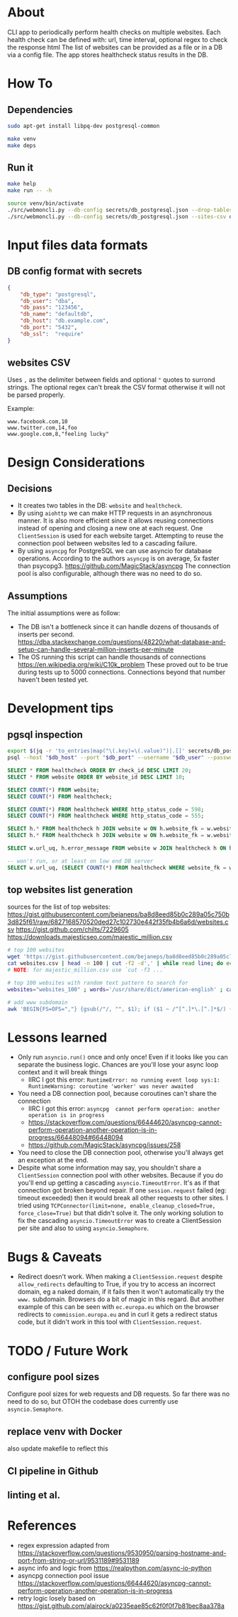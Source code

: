 # About
CLI app to periodically perform health checks on multiple websites.
Each health check can be defined with: url, time interval, optional regex to check the response html
The list of websites can be provided as a file or in a DB via a config file.
The app stores healthcheck status results in the DB.


# How To

## Dependencies
```bash
sudo apt-get install libpq-dev postgresql-common

make venv
make deps
```

## Run it
```bash
make help
make run -- -h

source venv/bin/activate
./src/webmoncli.py --db-config secrets/db_postgresql.json --drop-tables
./src/webmoncli.py --db-config secrets/db_postgresql.json --sites-csv data/websites_top101_www.csv --number-healthchecks -1
```



# Input files data formats

## DB config format with secrets
```json
{
    "db_type": "postgresql",
    "db_user": "dba",
    "db_pass": "123456",
    "db_name": "defaultdb",
    "db_host": "db.example.com",
    "db_port": "5432",
    "db_ssl":  "require"
}
```

## websites CSV
Uses `,` as the delimiter between fields and optional `"` quotes to surrond strings.
The optional regex can't break the CSV format otherwise it will not be parsed properly.

Example:
```
www.facebook.com,10
www.twitter.com,14,foo
www.google.com,8,"feeling lucky"
```



# Design Considerations

## Decisions
- It creates two tables in the DB: `website` and `healthcheck`.
- By using `aiohttp` we can make HTTP requests in an asynchronous manner. It is also more efficient since it allows reusing connections instead of opening and closing a new one at each request. One `ClientSession` is used for each website target. Attempting to reuse the connection pool between websites led to a cascading failure.
- By using `asyncpg` for PostgreSQL we can use asyncio for database operations. According to the authors `asyncpg` is on average, 5x faster than psycopg3. https://github.com/MagicStack/asyncpg The connection pool is also configurable, although there was no need to do so.


## Assumptions
The initial assumptions were as follow:
- The DB isn't a bottleneck since it can handle dozens of thousands of inserts per second. https://dba.stackexchange.com/questions/48220/what-database-and-setup-can-handle-several-million-inserts-per-minute
- The OS running this script can handle thousands of connections https://en.wikipedia.org/wiki/C10k_problem
These proved out to be true during tests up to 5000 connections. Connections beyond that number haven't been tested yet.


# Development tips

## pgsql inspection
```bash
export $(jq -r 'to_entries|map("\(.key)=\(.value)")|.[]' secrets/db_postgresql.json)
psql --host "$db_host" --port "$db_port" --username "$db_user" --password --dbname "$db_name"
```

```sql
SELECT * FROM healthcheck ORDER BY check_id DESC LIMIT 20;
SELECT * FROM website ORDER BY website_id DESC LIMIT 10;

SELECT COUNT(*) FROM website;
SELECT COUNT(*) FROM healthcheck;

SELECT COUNT(*) FROM healthcheck WHERE http_status_code = 598;
SELECT COUNT(*) FROM healthcheck WHERE http_status_code = 555;

SELECT h.* FROM healthcheck h JOIN website w ON h.website_fk = w.website_id WHERE h.http_status_code = 555 AND w.url_uq = 'https://sciencedirect.com:443';
SELECT h.* FROM healthcheck h JOIN website w ON h.website_fk = w.website_id WHERE w.url_uq = 'https://sciencedirect.com:443';

SELECT w.url_uq, h.error_message FROM website w JOIN healthcheck h ON h.website_fk = w.website_id WHERE h.http_status_code != 200;

-- won't run, or at least on low end DB server
SELECT w.url_uq, (SELECT COUNT(*) FROM healthcheck WHERE website_fk = w.website_id AND http_status_code = 200) AS count_http_200, (SELECT COUNT(*) FROM healthcheck WHERE website_fk = w.website_id AND http_status_code != 200) AS count_not_http_200   FROM website w JOIN healthcheck h ON h.website_fk = w.website_id WHERE h.http_status_code != 200;
```

## top websites list generation
sources for the list of top websites:
https://gist.githubusercontent.com/bejaneps/ba8d8eed85b0c289a05c750b3d825f61/raw/6827168570520ded27c102730e442f35fb4b6a6d/websites.csv
https://gist.github.com/chilts/7229605
    https://downloads.majesticseo.com/majestic_million.csv

```bash
# top 100 websites
wget 'https://gist.githubusercontent.com/bejaneps/ba8d8eed85b0c289a05c750b3d825f61/raw/6827168570520ded27c102730e442f35fb4b6a6d/websites.csv'
cat websites.csv | head -n 100 | cut -f2 -d',' | while read line; do echo "$line,$(($RANDOM % 295 + 5))"; done > websites_100.csv
# NOTE: for majestic_million.csv use `cut -f3 ...`

# top 100 websites with random text pattern to search for
websites="websites_100" ; words='/usr/share/dict/american-english' ; cat "$websites.csv" | while read line; do if (( $RANDOM % 5 == 0 )); then word1=$(shuf -n 1 $words);  word2=$(shuf -n 1 $words); echo "$line,\"$word1 $word2\""; else echo "$line"; fi; done > "${websites}_regex.csv"

# add www subdomain
awk 'BEGIN{FS=OFS=","} {gsub(/"/, "", $1); if ($1 ~ /^[^.]*\.[^.]*$/) {sub(/^/, "www.");} print}' websites_top101.csv > websites_top101_www.csv 
```



# Lessons learned
- Only run `asyncio.run()` once and only once! Even if it looks like you can separate the business logic. Chances are you'll lose your async loop context and it will break things
    - IIRC I got this error: `RuntimeError: no running event loop sys:1: RuntimeWarning: coroutine 'worker' was never awaited`
- You need a DB connection pool, because coroutines can't share the connection
    - IIRC I got this error: `asyncpg  cannot perform operation: another operation is in progress`
    - https://stackoverflow.com/questions/66444620/asyncpg-cannot-perform-operation-another-operation-is-in-progress/66448094#66448094
    - https://github.com/MagicStack/asyncpg/issues/258
- You need to close the DB connection pool, otherwise you'll always get an exception at the end.
- Despite what some information may say, you shouldn't share a `ClientSession` connection pool with other websites. Because if you do you'll end up getting a cascading `asyncio.TimeoutError`. It's as if that connection got broken beyond repair. If one `session.request` failed (eg: timeout exceeded) then it would break all other requests to other sites. I tried using `TCPConnector(limit=none, enable_cleanup_closed=True, force_close=True)` but that didn't solve it. The only working solution to fix the cascading `asyncio.TimeoutError` was to create a ClientSession per site and also to using `asyncio.Semaphore`.





# Bugs & Caveats
- Redirect doesn't work. When making a `ClientSession.request` despite `allow_redirects` defaulting to True, if you try to access an incorrect domain, eg a naked domain, if it fails then it won't automatically try the `www.` subdomain. Browsers do a bit of magic in this regard. But another example of this can be seen with `ec.europa.eu` which on the browser redirects to `commission.europa.eu` and in curl it gets a redirect status code, but it didn't work in this tool with `ClientSession.request`.



# TODO / Future Work

## configure pool sizes
Configure pool sizes for web requests and DB requests.
So far there was no need to do so, but OTOH the codebase does currently use `asyncio.Semaphore`.

## replace venv with Docker
also update makefile to reflect this

## CI pipeline in Github

## linting et al.



# References
- regex expression adapted from https://stackoverflow.com/questions/9530950/parsing-hostname-and-port-from-string-or-url/9531189#9531189
- async info and logic from https://realpython.com/async-io-python
- asyncpg connection pool issue https://stackoverflow.com/questions/66444620/asyncpg-cannot-perform-operation-another-operation-is-in-progress
- retry logic losely based on https://gist.github.com/alairock/a0235eae85c62f0f0f7b81bec8aa378a

